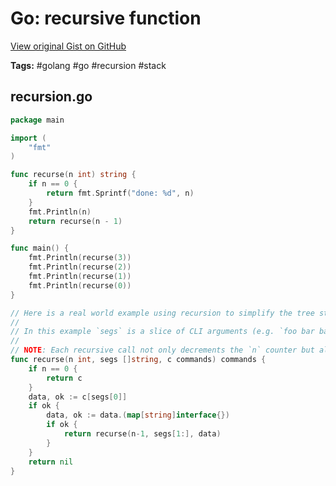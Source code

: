 # Go: recursive function 

[View original Gist on GitHub](https://gist.github.com/Integralist/deb63f56bb6178493b0b378d89030cb9)

**Tags:** #golang #go #recursion #stack

## recursion.go

```go
package main

import (
	"fmt"
)

func recurse(n int) string {
	if n == 0 {
		return fmt.Sprintf("done: %d", n)
	}
	fmt.Println(n)
	return recurse(n - 1)
}

func main() {
	fmt.Println(recurse(3))
	fmt.Println(recurse(2))
	fmt.Println(recurse(1))
	fmt.Println(recurse(0))
}

// Here is a real world example using recursion to simplify the tree style traversal of a complex map.
//
// In this example `segs` is a slice of CLI arguments (e.g. `foo bar baz`) and we have a nested map data structure that's built around these arguments. We want to get to the nested map assigned to `baz`.
//
// NOTE: Each recursive call not only decrements the `n` counter but also removes the previous CLI arg so `segs` becomes shorter on each iteration.
func recurse(n int, segs []string, c commands) commands {
	if n == 0 {
		return c
	}
	data, ok := c[segs[0]]
	if ok {
		data, ok := data.(map[string]interface{})
		if ok {
			return recurse(n-1, segs[1:], data)
		}
	}
	return nil
}
```

